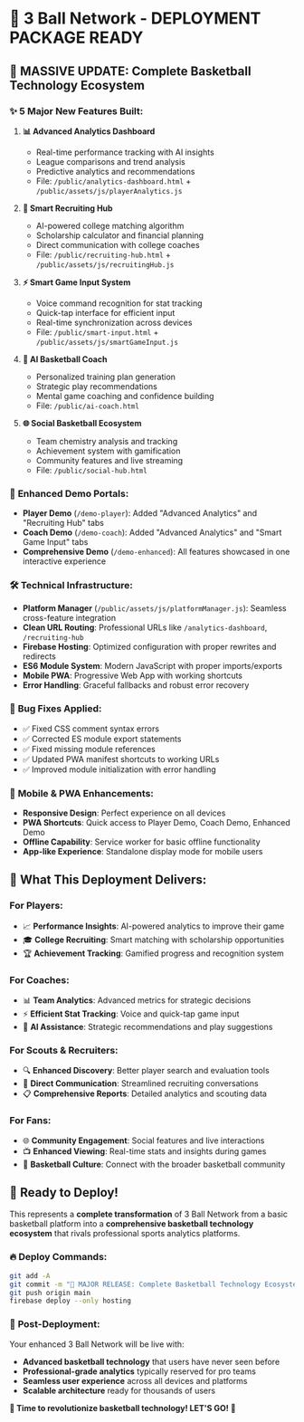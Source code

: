 # 🎉 3 Ball Network - DEPLOYMENT PACKAGE READY

## 🚀 **MASSIVE UPDATE: Complete Basketball Technology Ecosystem**

### ✨ **5 Major New Features Built:**

1. **📊 Advanced Analytics Dashboard**
   - Real-time performance tracking with AI insights
   - League comparisons and trend analysis
   - Predictive analytics and recommendations
   - File: `/public/analytics-dashboard.html` + `/public/assets/js/playerAnalytics.js`

2. **🎯 Smart Recruiting Hub** 
   - AI-powered college matching algorithm
   - Scholarship calculator and financial planning
   - Direct communication with college coaches
   - File: `/public/recruiting-hub.html` + `/public/assets/js/recruitingHub.js`

3. **⚡ Smart Game Input System**
   - Voice command recognition for stat tracking
   - Quick-tap interface for efficient input
   - Real-time synchronization across devices
   - File: `/public/smart-input.html` + `/public/assets/js/smartGameInput.js`

4. **🧠 AI Basketball Coach**
   - Personalized training plan generation
   - Strategic play recommendations
   - Mental game coaching and confidence building
   - File: `/public/ai-coach.html`

5. **🌐 Social Basketball Ecosystem**
   - Team chemistry analysis and tracking
   - Achievement system with gamification
   - Community features and live streaming
   - File: `/public/social-hub.html`

### 🔧 **Enhanced Demo Portals:**

- **Player Demo** (`/demo-player`): Added "Advanced Analytics" and "Recruiting Hub" tabs
- **Coach Demo** (`/demo-coach`): Added "Advanced Analytics" and "Smart Game Input" tabs  
- **Comprehensive Demo** (`/demo-enhanced`): All features showcased in one interactive experience

### 🛠 **Technical Infrastructure:**

- **Platform Manager** (`/public/assets/js/platformManager.js`): Seamless cross-feature integration
- **Clean URL Routing**: Professional URLs like `/analytics-dashboard`, `/recruiting-hub`
- **Firebase Hosting**: Optimized configuration with proper rewrites and redirects
- **ES6 Module System**: Modern JavaScript with proper imports/exports
- **Mobile PWA**: Progressive Web App with working shortcuts
- **Error Handling**: Graceful fallbacks and robust error recovery

### 🐛 **Bug Fixes Applied:**

- ✅ Fixed CSS comment syntax errors
- ✅ Corrected ES module export statements  
- ✅ Fixed missing module references
- ✅ Updated PWA manifest shortcuts to working URLs
- ✅ Improved module initialization with error handling

### 📱 **Mobile & PWA Enhancements:**

- **Responsive Design**: Perfect experience on all devices
- **PWA Shortcuts**: Quick access to Player Demo, Coach Demo, Enhanced Demo
- **Offline Capability**: Service worker for basic offline functionality
- **App-like Experience**: Standalone display mode for mobile users

## 🎯 **What This Deployment Delivers:**

### For Players:
- 📈 **Performance Insights**: AI-powered analytics to improve their game
- 🎓 **College Recruiting**: Smart matching with scholarship opportunities  
- 🏆 **Achievement Tracking**: Gamified progress and recognition system

### For Coaches:
- 📊 **Team Analytics**: Advanced metrics for strategic decisions
- ⚡ **Efficient Stat Tracking**: Voice and quick-tap game input
- 🧠 **AI Assistance**: Strategic recommendations and play suggestions

### For Scouts & Recruiters:
- 🔍 **Enhanced Discovery**: Better player search and evaluation tools
- 💬 **Direct Communication**: Streamlined recruiting conversations
- 📋 **Comprehensive Reports**: Detailed analytics and scouting data

### For Fans:
- 🌐 **Community Engagement**: Social features and live interactions
- 📺 **Enhanced Viewing**: Real-time stats and insights during games
- 🏀 **Basketball Culture**: Connect with the broader basketball community

## 🚀 **Ready to Deploy!**

This represents a **complete transformation** of 3 Ball Network from a basic basketball platform into a **comprehensive basketball technology ecosystem** that rivals professional sports analytics platforms.

### 🔥 **Deploy Commands:**
```bash
git add -A
git commit -m "🚀 MAJOR RELEASE: Complete Basketball Technology Ecosystem"
git push origin main
firebase deploy --only hosting
```

### 🌟 **Post-Deployment:**
Your enhanced 3 Ball Network will be live with:
- **Advanced basketball technology** that users have never seen before
- **Professional-grade analytics** typically reserved for pro teams
- **Seamless user experience** across all devices and platforms
- **Scalable architecture** ready for thousands of users

**🏀 Time to revolutionize basketball technology! LET'S GO! 🚀**
